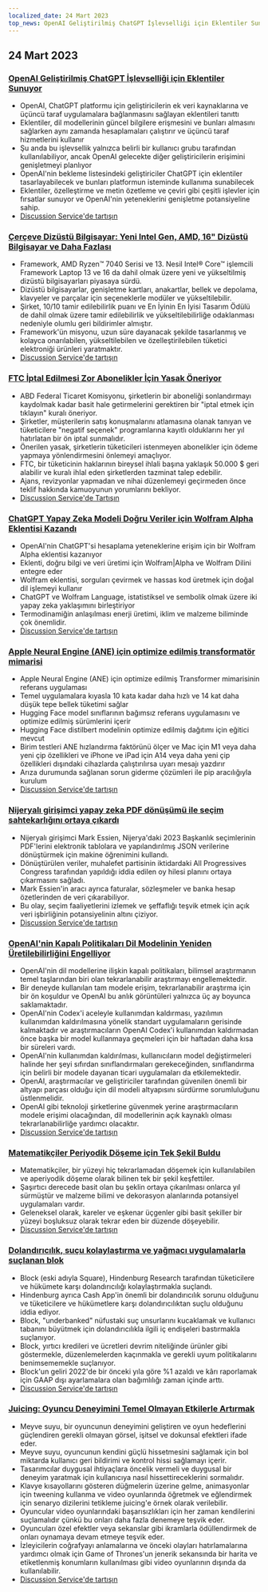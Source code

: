 ```yaml
---
localized_date: 24 Mart 2023
top_news: OpenAI Geliştirilmiş ChatGPT İşlevselliği için Eklentiler Sunuyor
---
```




## 24 Mart 2023

### [OpenAI Geliştirilmiş ChatGPT İşlevselliği için Eklentiler Sunuyor](https://openai.com/blog/chatgpt-plugins)

- OpenAI, ChatGPT platformu için geliştiricilerin ek veri kaynaklarına ve üçüncü taraf uygulamalara bağlanmasını sağlayan eklentileri tanıttı
- Eklentiler, dil modellerinin güncel bilgilere erişmesini ve bunları almasını sağlarken aynı zamanda hesaplamaları çalıştırır ve üçüncü taraf hizmetlerini kullanır
- Şu anda bu işlevsellik yalnızca belirli bir kullanıcı grubu tarafından kullanılabiliyor, ancak OpenAI gelecekte diğer geliştiricilerin erişimini genişletmeyi planlıyor
- OpenAI'nin bekleme listesindeki geliştiriciler ChatGPT için eklentiler tasarlayabilecek ve bunları platformun isteminde kullanıma sunabilecek
- Eklentiler, özelleştirme ve metin özetleme ve çeviri gibi çeşitli işlevler için fırsatlar sunuyor ve OpenAI'nin yeteneklerini genişletme potansiyeline sahip.
- [Discussion Service'de tartışın](http://news.ycombinator.com/item?id=35277677)

### [Çerçeve Dizüstü Bilgisayar: Yeni Intel Gen, AMD, 16" Dizüstü Bilgisayar ve Daha Fazlası](https://frame.work/)

- Framework, AMD Ryzen™ 7040 Serisi ve 13. Nesil Intel® Core™ işlemcili Framework Laptop 13 ve 16 da dahil olmak üzere yeni ve yükseltilmiş dizüstü bilgisayarları piyasaya sürdü.
- Dizüstü bilgisayarlar, genişletme kartları, anakartlar, bellek ve depolama, klavyeler ve parçalar için seçeneklerle modüler ve yükseltilebilir.
- Şirket, 10/10 tamir edilebilirlik puanı ve En İyinin En İyisi Tasarım Ödülü de dahil olmak üzere tamir edilebilirlik ve yükseltilebilirliğe odaklanması nedeniyle olumlu geri bildirimler almıştır.
- Framework'ün misyonu, uzun süre dayanacak şekilde tasarlanmış ve kolayca onarılabilen, yükseltilebilen ve özelleştirilebilen tüketici elektroniği ürünleri yaratmaktır.
- [Discussion Service'de tartışın](http://news.ycombinator.com/item?id=35277660)

### [FTC İptal Edilmesi Zor Abonelikler İçin Yasak Öneriyor](https://www.theverge.com/2023/3/23/23652373/ftc-click-to-cancel-subscription-service-dark-patterns-ban)

- ABD Federal Ticaret Komisyonu, şirketlerin bir aboneliği sonlandırmayı kaydolmak kadar basit hale getirmelerini gerektiren bir "iptal etmek için tıklayın" kuralı öneriyor.
- Şirketler, müşterilerin satış konuşmalarını atlamasına olanak tanıyan ve tüketicilere "negatif seçenek" programlarına kayıtlı olduklarını her yıl hatırlatan bir ön iptal sunmalıdır.
- Önerilen yasak, şirketlerin tüketicileri istenmeyen abonelikler için ödeme yapmaya yönlendirmesini önlemeyi amaçlıyor.
- FTC, bir tüketicinin haklarının bireysel ihlali başına yaklaşık 50.000 $ geri alabilir ve kuralı ihlal eden şirketlerden tazminat talep edebilir.
- Ajans, revizyonlar yapmadan ve nihai düzenlemeyi geçirmeden önce teklif hakkında kamuoyunun yorumlarını bekliyor.
- [Discussion Service'de Tartışın](http://news.ycombinator.com/item?id=35274519)

### [ChatGPT Yapay Zeka Modeli Doğru Veriler için Wolfram Alpha Eklentisi Kazandı](https://writings.stephenwolfram.com/2023/03/chatgpt-gets-its-wolfram-superpowers/)

- OpenAI'nin ChatGPT'si hesaplama yeteneklerine erişim için bir Wolfram Alpha eklentisi kazanıyor
- Eklenti, doğru bilgi ve veri üretimi için Wolfram|Alpha ve Wolfram Dilini entegre eder
- Wolfram eklentisi, sorguları çevirmek ve hassas kod üretmek için doğal dil işlemeyi kullanır
- ChatGPT ve Wolfram Language, istatistiksel ve sembolik olmak üzere iki yapay zeka yaklaşımını birleştiriyor
- Termodinamiğin anlaşılması enerji üretimi, iklim ve malzeme biliminde çok önemlidir.
- [Discussion Service'de tartışın](http://news.ycombinator.com/item?id=35277925)

### [Apple Neural Engine (ANE) için optimize edilmiş transformatör mimarisi](https://github.com/apple/ml-ane-transformers)

- Apple Neural Engine (ANE) için optimize edilmiş Transformer mimarisinin referans uygulaması
- Temel uygulamalara kıyasla 10 kata kadar daha hızlı ve 14 kat daha düşük tepe bellek tüketimi sağlar
- Hugging Face model sınıflarının bağımsız referans uygulamasını ve optimize edilmiş sürümlerini içerir
- Hugging Face distilbert modelinin optimize edilmiş dağıtımı için eğitici mevcut
- Birim testleri ANE hızlandırma faktörünü ölçer ve Mac için M1 veya daha yeni çip özellikleri ve iPhone ve iPad için A14 veya daha yeni çip özellikleri dışındaki cihazlarda çalıştırılırsa uyarı mesajı yazdırır
- Arıza durumunda sağlanan sorun giderme çözümleri ile pip aracılığıyla kurulum
- [Discussion Service'de tartışın](http://news.ycombinator.com/item?id=35282325)

### [Nijeryalı girişimci yapay zeka PDF dönüşümü ile seçim sahtekarlığını ortaya çıkardı](https://markessien.com/posts/drama_of_transcription/)

- Nijeryalı girişimci Mark Essien, Nijerya'daki 2023 Başkanlık seçimlerinin PDF'lerini elektronik tablolara ve yapılandırılmış JSON verilerine dönüştürmek için makine öğrenimini kullandı.
- Dönüştürülen veriler, muhalefet partisinin iktidardaki All Progressives Congress tarafından yapıldığı iddia edilen oy hilesi planını ortaya çıkarmasını sağladı.
- Mark Essien'in aracı ayrıca faturalar, sözleşmeler ve banka hesap özetlerinden de veri çıkarabiliyor.
- Bu olay, seçim faaliyetlerini izlemek ve şeffaflığı teşvik etmek için açık veri işbirliğinin potansiyelinin altını çiziyor.
- [Discussion Service'de tartışın](http://news.ycombinator.com/item?id=35272227)

### [OpenAI'nin Kapalı Politikaları Dil Modelinin Yeniden Üretilebilirliğini Engelliyor](https://aisnakeoil.substack.com/p/openais-policies-hinder-reproducible)

- OpenAI'nin dil modellerine ilişkin kapalı politikaları, bilimsel araştırmanın temel taşlarından biri olan tekrarlanabilir araştırmayı engellemektedir.
- Bir deneyde kullanılan tam modele erişim, tekrarlanabilir araştırma için bir ön koşuldur ve OpenAI bu anlık görüntüleri yalnızca üç ay boyunca saklamaktadır.
- OpenAI'nin Codex'i aceleyle kullanımdan kaldırması, yazılımın kullanımdan kaldırılmasına yönelik standart uygulamaların gerisinde kalmaktadır ve araştırmacıların OpenAI Codex'i kullanımdan kaldırmadan önce başka bir model kullanmaya geçmeleri için bir haftadan daha kısa bir süreleri vardı.
- OpenAI'nin kullanımdan kaldırılması, kullanıcıların model değiştirmeleri halinde her şeyi sıfırdan sınıflandırmaları gerekeceğinden, sınıflandırma için belirli bir modele dayanan ticari uygulamaları da etkilemektedir.
- OpenAI, araştırmacılar ve geliştiriciler tarafından güvenilen önemli bir altyapı parçası olduğu için dil modeli altyapısını sürdürme sorumluluğunu üstlenmelidir.
- OpenAI gibi teknoloji şirketlerine güvenmek yerine araştırmacıların modele erişimi olacağından, dil modellerinin açık kaynaklı olması tekrarlanabilirliğe yardımcı olacaktır.
- [Discussion Service'de tartışın](http://news.ycombinator.com/item?id=35269304)

### [Matematikçiler Periyodik Döşeme için Tek Şekil Buldu](https://www.newscientist.com/article/2365363-mathematicians-discover-shape-that-can-tile-a-wall-and-never-repeat/)

- Matematikçiler, bir yüzeyi hiç tekrarlamadan döşemek için kullanılabilen ve aperiyodik döşeme olarak bilinen tek bir şekil keşfettiler.
- Şaşırtıcı derecede basit olan bu şeklin ortaya çıkarılması onlarca yıl sürmüştür ve malzeme bilimi ve dekorasyon alanlarında potansiyel uygulamaları vardır.
- Geleneksel olarak, kareler ve eşkenar üçgenler gibi basit şekiller bir yüzeyi boşluksuz olarak tekrar eden bir düzende döşeyebilir.
- [Discussion Service'de tartışın](http://news.ycombinator.com/item?id=35273707)

### [Dolandırıcılık, suçu kolaylaştırma ve yağmacı uygulamalarla suçlanan blok](https://hindenburgresearch.com/block/)

- Block (eski adıyla Square), Hindenburg Research tarafından tüketicilere ve hükümete karşı dolandırıcılığı kolaylaştırmakla suçlandı.
- Hindenburg ayrıca Cash App'in önemli bir dolandırıcılık sorunu olduğunu ve tüketicilere ve hükümetlere karşı dolandırıcılıktan suçlu olduğunu iddia ediyor.
- Block, "underbanked" nüfustaki suç unsurlarını kucaklamak ve kullanıcı tabanını büyütmek için dolandırıcılıkla ilgili iç endişeleri bastırmakla suçlanıyor.
- Block, yırtıcı kredileri ve ücretleri devrim niteliğinde ürünler gibi göstermekle, düzenlemelerden kaçınmakla ve gerekli uyum politikalarını benimsememekle suçlanıyor.
- Block'un geliri 2022'de bir önceki yıla göre %1 azaldı ve kârı raporlamak için GAAP dışı ayarlamalara olan bağımlılığı zaman içinde arttı.
- [Discussion Service'de tartışın](http://news.ycombinator.com/item?id=35273782)

### [Juicing: Oyuncu Deneyimini Temel Olmayan Etkilerle Artırmak](https://garden.bradwoods.io/notes/design/juice)

- Meyve suyu, bir oyuncunun deneyimini geliştiren ve oyun hedeflerini güçlendiren gerekli olmayan görsel, işitsel ve dokunsal efektleri ifade eder.
- Meyve suyu, oyuncunun kendini güçlü hissetmesini sağlamak için bol miktarda kullanıcı geri bildirimi ve kontrol hissi sağlamayı içerir.
- Tasarımcılar duygusal ihtiyaçlara öncelik vermeli ve duygusal bir deneyim yaratmak için kullanıcıya nasıl hissettireceklerini sormalıdır.
- Klavye kısayollarını gösteren düğmelerin üzerine gelme, animasyonlar için tweening kullanma ve video oyunlarında öğretmek ve eğlendirmek için senaryo dizilerini tetikleme juicing'e örnek olarak verilebilir.
- Oyuncular video oyunlarındaki başarısızlıkları için her zaman kendilerini suçlamalıdır çünkü bu onları daha fazla denemeye teşvik eder.
- Oyuncuları özel efektler veya sekanslar gibi ikramlarla ödüllendirmek de onları oynamaya devam etmeye teşvik eder.
- İzleyicilerin coğrafyayı anlamalarına ve önceki olayları hatırlamalarına yardımcı olmak için Game of Thrones'un jenerik sekansında bir harita ve etiketlenmiş konumların kullanılması gibi video oyunlarının dışında da kullanılabilir.
- [Discussion Service'de tartışın](http://news.ycombinator.com/item?id=35273139)


